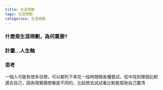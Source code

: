 ```yaml
---
title: 生涯規劃
tags: 生涯規劃
categories: 生涯規劃
---
```

### 什麼是生涯規劃，為何重要?

### 計畫...人生軸
### 思考
一個人可能有很多目標，可以都列下來花一段時間做各種嘗試，從中找到哪個比較適合自己，因為現實跟想像是不同的，比起想去試試看比較能幫助自己釐清